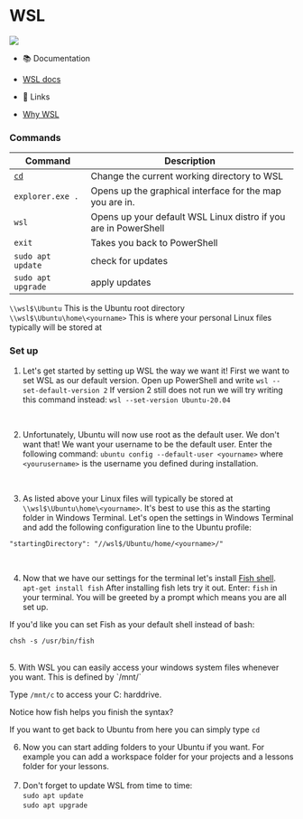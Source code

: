 # WSL 

<img src="https://media0.giphy.com/media/A06UFEx8jxEwU/giphy.gif?cid=ecf05e473yvpc9epyt2bokina5hjf0372ocyavxodfdvsawz&rid=giphy.gif&ct=g" />

-   :books: Documentation
  -   [WSL docs](https://docs.microsoft.com/en-us/windows/wsl/#get-started)

-   :link: Links
-   [Why WSL](https://devblogs.microsoft.com/premier-developer/why-developers-should-install-wsl-today/)

### Commands 
Command | Description
------- | -----------
[`cd`](https://tldr.ostera.io/cd)  |  Change the current working directory to WSL <br>
`explorer.exe .` | Opens up the graphical interface for the map you are in. <br>
`wsl`  |  Opens up your default WSL Linux distro if you are in PowerShell <br>
`exit`  |  Takes you back to PowerShell
`sudo apt update` | check for updates
`sudo apt upgrade` | apply updates

`\\wsl$\Ubuntu`  This is the Ubuntu root directory  
`\\wsl$\Ubuntu\home\<yourname>` This is where your personal Linux files typically will be stored at


### Set up

1. Let's get started by setting up WSL the way we want it! First we want to set WSL as our default version. 
Open up PowerShell and write `wsl --set-default-version 2`
If version 2 still does not run we will try writing this command instead: `wsl --set-version Ubuntu-20.04`
<br>

2. Unfortunately, Ubuntu will now use root as the default user. We don't want that! We want your username to be the default user. Enter the following command: `ubuntu config --default-user <yourname>`
where `<yourusername>` is the username you defined during installation. 
<br>
  
3. As listed above your Linux files will typically be stored at `\\wsl$\Ubuntu\home\<yourname>`. It's best to use this as the starting folder in Windows Terminal. Let's open the settings in Windows Terminal and add the following configuration line to the Ubuntu profile: 
  ``` 
  "startingDirectory": "//wsl$/Ubuntu/home/<yourname>/"
  ```
  <br>
  
4. Now that we have our settings for the terminal let's install [Fish shell](https://fishshell.com/docs/current/tutorial.html).  
  `apt-get install fish`
  After installing fish lets try it out. Enter: `fish` in your terminal.
  You will be greeted by a prompt which means you are all set up. 
  
  If you'd like you can set Fish as your default shell instead of bash: 
  ``` 
  chsh -s /usr/bin/fish
  ``` 
  <br>
  5. With WSL you can easily access your windows system files whenever you want. This is defined by `/mnt/` 

  Type `/mnt/c` to access your C: harddrive. 
  
  Notice how fish helps you finish the syntax? 
  
  If you want to get back to Ubuntu from here you can simply type `cd` 
  
  6. Now you can start adding folders to your Ubuntu if you want. For example you can add a workspace folder for your projects and a lessons folder for your lessons. 
  <br> <br> 
  7. Don't forget to update WSL from time to time: <br> 
  `sudo apt update` <br>
`sudo apt upgrade`
